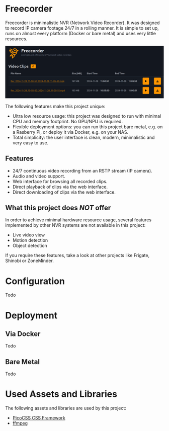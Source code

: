 # Freecorder

Freecorder is minimalistic NVR (Network Video Recorder). It was designed to record IP camera footage 24/7 in a rolling manner. It is simple to set up, runs on almost every platform (Docker or bare metal) and uses very little resources.

![Screenshot](images/screenshot.png)

The following features make this project unique:
- Ultra low resource usage: this project was designed to run with minimal CPU and memory footprint. No GPU/NPU is required.
- Flexible deployment options: you can run this project bare metal, e.g. on a Rasberry Pi, or deploy it via Docker, e.g. on your NAS.
- Total simplicity: the user interface is clean, modern, minimalistic and very easy to use.

## Features

- 24/7 continuous video recording from an RSTP stream (IP camera).
- Audio and video support.
- Web interface for browsing all recorded clips.
- Direct playback of clips via the web interface.
- Direct downloading of clips via the web interface.

## What this project does *NOT* offer

In order to achieve minimal hardware resource usage, several features implemented by other NVR systems are not available in this project:
- Live video view
- Motion detection
- Object detection

If you require these features, take a look at other projects like Frigate, Shinobi or ZoneMinder.

# Configuration

Todo

# Deployment

## Via Docker

Todo

## Bare Metal

Todo

# Used Assets and Libraries

The following assets and libraries are used by this project:

- [PicoCSS CSS Framework](https://picocss.com/)
- [ffmpeg](https://ffmpeg.org/)